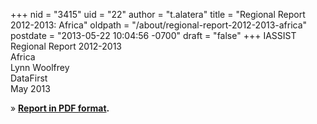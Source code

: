 +++
nid = "3415"
uid = "22"
author = "t.alatera"
title = "Regional Report 2012-2013: Africa"
oldpath = "/about/regional-report-2012-2013-africa"
postdate = "2013-05-22 10:04:56 -0700"
draft = "false"
+++
IASSIST Regional Report 2012-2013\
Africa\
Lynn Woolfrey\
DataFirst\
May 2013

» **[Report in PDF
format](http://iassistdata.org/file/about/africa_regional_report_2012-2013.pdf).**
